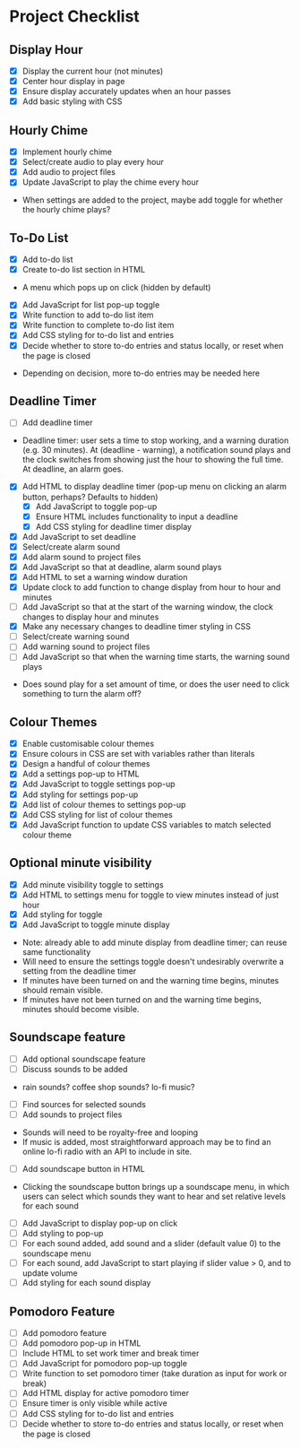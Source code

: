 # Project Checklist

## Display Hour

- [x] Display the current hour (not minutes)
- [x] Center hour display in page
- [x] Ensure display accurately updates when an hour passes
- [x] Add basic styling with CSS

## Hourly Chime

- [x] Implement hourly chime
- [x] Select/create audio to play every hour
- [x] Add audio to project files
- [x] Update JavaScript to play the chime every hour
- When settings are added to the project, maybe add toggle for whether the hourly chime plays?

## To-Do List

- [x] Add to-do list
- [x] Create to-do list section in HTML
- A menu which pops up on click (hidden by default)
- [x] Add JavaScript for list pop-up toggle
- [x] Write function to add to-do list item
- [x] Write function to complete to-do list item
- [x] Add CSS styling for to-do list and entries
- [x] Decide whether to store to-do entries and status locally, or reset when the page is closed
- Depending on decision, more to-do entries may be needed here

## Deadline Timer

- [ ] Add deadline timer
- Deadline timer: user sets a time to stop working, and a warning duration (e.g. 30 minutes). At (deadline - warning), a notification sound plays and the clock switches from showing just the hour to showing the full time. At deadline, an alarm goes.
- [x] Add HTML to display deadline timer (pop-up menu on clicking an alarm button, perhaps? Defaults to hidden)
  - [x] Add JavaScript to toggle pop-up
  - [x] Ensure HTML includes functionality to input a deadline
  - [x] Add CSS styling for deadline timer display
- [x] Add JavaScript to set deadline
- [x] Select/create alarm sound
- [x] Add alarm sound to project files
- [x] Add JavaScript so that at deadline, alarm sound plays
- [x] Add HTML to set a warning window duration
- [x] Update clock to add function to change display from hour to hour and minutes
- [ ] Add JavaScript so that at the start of the warning window, the clock changes to display hour and minutes
- [x] Make any necessary changes to deadline timer styling in CSS
- [ ] Select/create warning sound
- [ ] Add warning sound to project files
- [ ] Add JavaScript so that when the warning time starts, the warning sound plays
- Does sound play for a set amount of time, or does the user need to click something to turn the alarm off?

## Colour Themes

- [x] Enable customisable colour themes
- [x] Ensure colours in CSS are set with variables rather than literals
- [x] Design a handful of colour themes
- [x] Add a settings pop-up to HTML
- [x] Add JavaScript to toggle settings pop-up
- [x] Add styling for settings pop-up
- [x] Add list of colour themes to settings pop-up
- [x] Add CSS styling for list of colour themes
- [x] Add JavaScript function to update CSS variables to match selected colour theme

## Optional minute visibility

- [x] Add minute visibility toggle to settings
- [x] Add HTML to settings menu for toggle to view minutes instead of just hour
- [x] Add styling for toggle
- [x] Add JavaScript to toggle minute display
- Note: already able to add minute display from deadline timer; can reuse same functionality
- Will need to ensure the settings toggle doesn't undesirably overwrite a setting from the deadline timer
- If minutes have been turned on and the warning time begins, minutes should remain visible.
- If minutes have not been turned on and the warning time begins, minutes should become visible.

## Soundscape feature

- [ ] Add optional soundscape feature
- [ ] Discuss sounds to be added
- rain sounds? coffee shop sounds? lo-fi music?
- [ ] Find sources for selected sounds
- [ ] Add sounds to project files
- Sounds will need to be royalty-free and looping
- If music is added, most straightforward approach may be to find an online lo-fi radio with an API to include in site.
- [ ] Add soundscape button in HTML
- Clicking the soundscape button brings up a soundscape menu, in which users can select which sounds they want to hear and set relative levels for each sound
- [ ] Add JavaScript to display pop-up on click
- [ ] Add styling to pop-up
- [ ] For each sound added, add sound and a slider (default value 0) to the soundscape menu
- [ ] For each sound, add JavaScript to start playing if slider value > 0, and to update volume
- [ ] Add styling for each sound display

## Pomodoro Feature

- [ ] Add pomodoro feature
- [ ] Add pomodoro pop-up in HTML
- [ ] Include HTML to set work timer and break timer
- [ ] Add JavaScript for pomodoro pop-up toggle
- [ ] Write function to set pomodoro timer (take duration as input for work or break)
- [ ] Add HTML display for active pomodoro timer
- [ ] Ensure timer is only visible while active
- [ ] Add CSS styling for to-do list and entries
- [ ] Decide whether to store to-do entries and status locally, or reset when the page is closed
